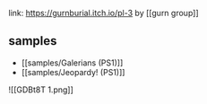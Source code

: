 link: https://gurnburial.itch.io/pl-3
by [[gurn group]]

## samples
- [[samples/Galerians (PS1)]]
- [[samples/Jeopardy! (PS1)]]

![[GDBt8T 1.png]]